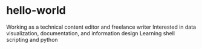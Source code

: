 # hello-world
Working as a technical content editor and freelance writer
Interested in data visualization, documentation, and information design
Learning shell scripting and python
